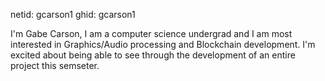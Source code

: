 netid: gcarson1
ghid: gcarson1


I'm Gabe Carson, I am a computer science undergrad and I am most interested in Graphics/Audio processing and Blockchain development. I'm excited about being able to see through the development of an entire project this semseter.
